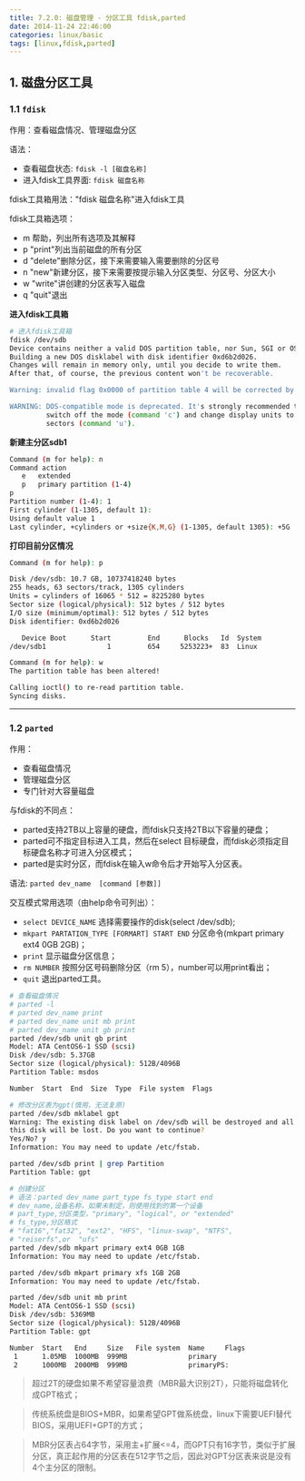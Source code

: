 ```yaml
---
title: 7.2.0: 磁盘管理 - 分区工具 fdisk,parted
date: 2014-11-24 22:46:00
categories: linux/basic
tags: [linux,fdisk,parted]
---
```


## 1. 磁盘分区工具

### 1.1 `fdisk`  
作用：查看磁盘情况、管理磁盘分区  

语法：  
- 查看磁盘状态: `fdisk -l [磁盘名称]`
- 进入fdisk工具界面: `fdisk 磁盘名称`

fdisk工具箱用法："fdisk 磁盘名称"进入fdisk工具

fdisk工具箱选项：
- m 帮助，列出所有选项及其解释
- p "print"列出当前磁盘的所有分区
- d "delete"删除分区，接下来需要输入需要删除的分区号
- n "new"新建分区，接下来需要按提示输入分区类型、分区号、分区大小
- w "write"讲创建的分区表写入磁盘
- q "quit"退出

**进入fdisk工具箱**

``` bash
# 进入fdisk工具箱
fdisk /dev/sdb
Device contains neither a valid DOS partition table, nor Sun, SGI or OSF disklabel
Building a new DOS disklabel with disk identifier 0xd6b2d026.
Changes will remain in memory only, until you decide to write them.
After that, of course, the previous content won't be recoverable.

Warning: invalid flag 0x0000 of partition table 4 will be corrected by w(rite)

WARNING: DOS-compatible mode is deprecated. It's strongly recommended to
         switch off the mode (command 'c') and change display units to
         sectors (command 'u').
```

**新建主分区sdb1**

``` bash
Command (m for help): n
Command action
   e   extended
   p   primary partition (1-4)
p
Partition number (1-4): 1
First cylinder (1-1305, default 1):
Using default value 1
Last cylinder, +cylinders or +size{K,M,G} (1-1305, default 1305): +5G
```

**打印目前分区情况**

``` bash
Command (m for help): p

Disk /dev/sdb: 10.7 GB, 10737418240 bytes
255 heads, 63 sectors/track, 1305 cylinders
Units = cylinders of 16065 * 512 = 8225280 bytes
Sector size (logical/physical): 512 bytes / 512 bytes
I/O size (minimum/optimal): 512 bytes / 512 bytes
Disk identifier: 0xd6b2d026

   Device Boot      Start         End      Blocks   Id  System
/dev/sdb1               1         654     5253223+  83  Linux

Command (m for help): w
The partition table has been altered!

Calling ioctl() to re-read partition table.
Syncing disks.
```

----

### 1.2 `parted`  
作用：  
- 查看磁盘情况  
- 管理磁盘分区  
- 专门针对大容量磁盘  

与fdisk的不同点：  
- parted支持2TB以上容量的硬盘，而fdisk只支持2TB以下容量的硬盘；
- parted可不指定目标进入工具，然后在select 目标硬盘，而fdisk必须指定目标硬盘名称才可进入分区模式；
- parted是实时分区，而fdisk在输入w命令后才开始写入分区表。

语法: `parted dev_name  [command [参数]]`

交互模式常用选项（由help命令可列出）：  
- `select DEVICE_NAME` 选择需要操作的disk(select /dev/sdb);
- `mkpart PARTATION_TYPE [FORMART] START END` 分区命令(mkpart primary ext4 0GB 2GB)；
- `print` 显示磁盘分区信息；
- `rm NUMBER` 按照分区号码删除分区（rm 5），number可以用print看出；
- `quit` 退出parted工具。


``` bash
# 查看磁盘情况
# parted -l
# parted dev_name print
# parted dev_name unit mb print
# parted dev_name unit gb print
parted /dev/sdb unit gb print
Model: ATA CentOS6-1 SSD (scsi)
Disk /dev/sdb: 5.37GB
Sector size (logical/physical): 512B/4096B
Partition Table: msdos

Number  Start  End  Size  Type  File system  Flags

# 修改分区表为gpt(慎用，无法复原)
parted /dev/sdb mklabel gpt
Warning: The existing disk label on /dev/sdb will be destroyed and all data on
this disk will be lost. Do you want to continue?
Yes/No? y                                                                 
Information: You may need to update /etc/fstab.                           

parted /dev/sdb print | grep Partition
Partition Table: gpt

# 创建分区
# 语法：parted dev_name part_type fs_type start end
# dev_name,设备名称，如果未制定，则使用找到的第一个设备
# part_type,分区类型，"primary", "logical", or "extended"
# fs_type,分区格式
# "fat16","fat32", "ext2", "HFS", "linux-swap", "NTFS",
# "reiserfs",or  "ufs"
parted /dev/sdb mkpart primary ext4 0GB 1GB
Information: You may need to update /etc/fstab.                           

parted /dev/sdb mkpart primary xfs 1GB 2GB
Information: You may need to update /etc/fstab.                           

parted /dev/sdb unit mb print
Model: ATA CentOS6-1 SSD (scsi)
Disk /dev/sdb: 5369MB
Sector size (logical/physical): 512B/4096B
Partition Table: gpt

Number  Start   End     Size   File system  Name     Flags
 1      1.05MB  1000MB  999MB               primary
 2      1000MB  2000MB  999MB               primaryPS:
```

> 超过2T的硬盘如果不希望容量浪费（MBR最大识别2T），只能将磁盘转化成GPT格式；  

> 传统系统盘是BIOS+MBR，如果希望GPT做系统盘，linux下需要UEFI替代BIOS，采用UEFI+GPT的方式；  

> MBR分区表占64字节，采用主+扩展<=4，而GPT只有16字节，类似于扩展分区，真正起作用的分区表在512字节之后，因此对GPT分区表来说是没有4个主分区的限制。